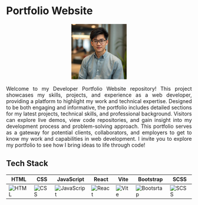 # Portfolio Website
<div align="center">
<img src="./public/image/James.jpg" alt="" width="150" height="auto"/>
</div>
<p align="justify">Welcome to my Developer Portfolio Website repository! This project showcases my skills, projects, and experience as a web developer, providing a platform to highlight my work and technical expertise. Designed to be both engaging and informative, the portfolio includes detailed sections for my latest projects, technical skills, and professional background. Visitors can explore live demos, view code repositories, and gain insight into my development process and problem-solving approach. This portfolio serves as a gateway for potential clients, collaborators, and employers to get to know my work and capabilities in web development. I invite you to explore my portfolio to see how I bring ideas to life through code!</p>
<h2 align="left">Tech Stack</h2>

| HTML  | CSS  | JavaScript  | React  | Vite  | Bootstrap | SCSS | 
|-------|------|-------------|--------|-------|-----------|------|
| <img src="https://cdn.worldvectorlogo.com/logos/html-1.svg" alt="HTML" width="65"/> | <img src="https://cdn.worldvectorlogo.com/logos/css-3.svg" alt="CSS" width="65"/> | <img src="https://upload.wikimedia.org/wikipedia/commons/6/6a/JavaScript-logo.png" alt="JavaScript" width="65"/> | <img src="https://cdn.worldvectorlogo.com/logos/react-1.svg" alt="React" width="65"/> | <img src="https://vitejs.dev/logo.svg" alt="Vite" width="65"/> | <img src="https://cdn.worldvectorlogo.com/logos/bootstrap-5-1.svg" alt="Bootsrtap" width="65"/> | <img src="https://cdn.worldvectorlogo.com/logos/sass-1.svg" alt="SCSS" width="65"/> |
